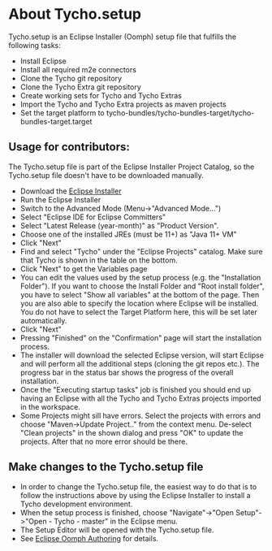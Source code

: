 About Tycho.setup
=================

Tycho.setup is an Eclipse Installer (Oomph) setup file that fulfills the following tasks:

  * Install Eclipse
  * Install all required m2e connectors
  * Clone the Tycho git repository
  * Clone the Tycho Extra git repository
  * Create working sets for Tycho and Tycho Extras
  * Import the Tycho and Tycho Extra projects as maven projects
  * Set the target platform to tycho-bundles/tycho-bundles-target/tycho-bundles-target.target
  
Usage for contributors:
-----------------------

The Tycho.setup file is part of the Eclipse Installer Project Catalog, so the Tycho.setup file doesn't have to be downloaded manually.

  * Download the [Eclipse Installer](https://wiki.eclipse.org/Eclipse_Installer)
  * Run the Eclipse Installer
  * Switch to the Advanced Mode (Menu->"Advanced Mode...")
  * Select "Eclipse IDE for Eclipse Committers"
  * Select "Latest Release (year-month)" as "Product Version".
  * Choose one of the installed JREs (must be 11+) as "Java 11+ VM"
  * Click "Next"
  * Find and select "Tycho" under the "Eclipse Projects" catalog. Make sure that Tycho is shown in the table on the bottom.
  * Click "Next" to get the Variables page
  * You can edit the values used by the setup process (e.g. the "Installation Folder"). If you want to choose the Install Folder and "Root install folder", you have to select "Show all variables" at the bottom of the page. Then you are also able to specify the location where Eclipse will be installed. You do not have to select the Target Platform here, this will be set later automatically.
  * Click "Next"
  * Pressing "Finished" on the "Confirmation" page will start the installation process. 
  * The installer will download the selected Eclipse version, will start Eclipse and will perform all the additional steps (cloning the git repos etc.). The progress bar in the status bar shows the progress of the overall installation.
  * Once the "Executing startup tasks" job is finished you should end up having an Eclipse with all the Tycho and Tycho Extras projects imported in the workspace.
  * Some Projects might sill have errors. Select the projects with errors and choose "Maven->Update Project.." from the context menu. De-select "Clean projects" in the shown dialog and press "OK" to update the projects. After that no more error should be there.  

Make changes to the Tycho.setup file
------------------------------------

   * In order to change the Tycho.setup file, the easiest way to do that is to follow the instructions above by using the Eclipse Installer to install a Tycho development environment. 
   * When the setup process is finished, choose "Navigate"->"Open Setup"->"Open <User> - Tycho - master" in the Eclipse menu. 
   * The Setup Editor will be opened with the Tycho.setup file. 
   * See [Eclipse Oomph Authoring](https://wiki.eclipse.org/Eclipse_Oomph_Authoring) for details.
